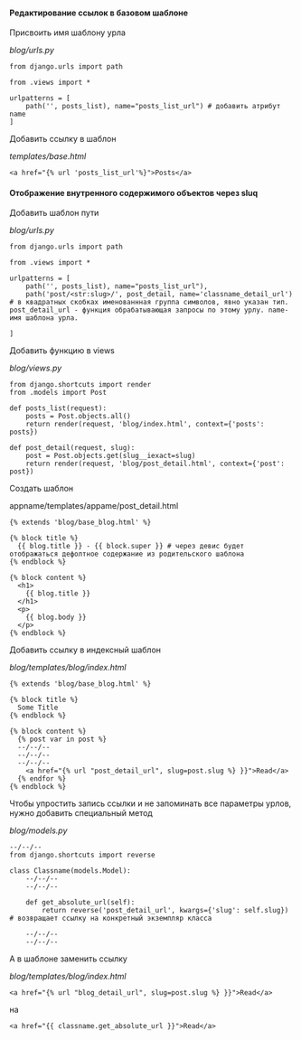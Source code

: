 #### Редактирование ссылок в базовом шаблоне

Присвоить имя шаблону урла

_blog/urls.py_
```
from django.urls import path

from .views import *

urlpatterns = [
    path('', posts_list), name="posts_list_url") # добавить атрибут name
]
```

Добавить ссылку в шаблон

_templates/base.html_
```
<a href="{% url 'posts_list_url'%}">Posts</a>
```

#### Отображение внутренного содержимого объектов через sluq

Добавить шаблон пути

_blog/urls.py_
```
from django.urls import path

from .views import *

urlpatterns = [
    path('', posts_list), name="posts_list_url"),
    path('post/<str:slug>/', post_detail, name='classname_detail_url') # в квадратных скобках именованнная группа символов, явно указан тип. post_detail_url - функция обрабатывающая запросы по этому урлу. name- имя шаблона урла.

]
```
Добавить функцию в views

_blog/views.py_

```
from django.shortcuts import render
from .models import Post

def posts_list(request):
    posts = Post.objects.all()
    return render(request, 'blog/index.html', context={'posts': posts})

def post_detail(request, slug):
    post = Post.objects.get(slug__iexact=slug)
    return render(request, 'blog/post_detail.html', context={'post': post})
```

Создать шаблон

appname/templates/appame/post_detail.html

```
{% extends 'blog/base_blog.html' %}

{% block title %}
  {{ blog.title }} - {{ block.super }} # через девис будет отображаться дефолтное содержание из родительского шаблона
{% endblock %}

{% block content %}
  <h1>
    {{ blog.title }}
  </h1>
  <p>
    {{ blog.body }}
  </p>
{% endblock %}
```
Добавить ссылку в индексный шаблон

_blog/templates/blog/index.html_

```
{% extends 'blog/base_blog.html' %}

{% block title %}
  Some Title
{% endblock %}

{% block content %}
  {% post var in post %}
  --/--/--
  --/--/--
  --/--/--
    <a href="{% url "post_detail_url", slug=post.slug %} }}">Read</a>
  {% endfor %}
{% endblock %}
```

Чтобы упростить запись ссылки и не запоминать все параметры урлов, нужно добавить специальный метод

_blog/models.py_
```
--/--/--
from django.shortcuts import reverse

class Classname(models.Model):
    --/--/--
    --/--/--

    def get_absolute_url(self):
        return reverse('post_detail_url', kwargs={'slug': self.slug}) # возвращает ссылку на конкретный экземпляр класса

    --/--/--
    --/--/--
```

А в шаблоне заменить ссылку

_blog/templates/blog/index.html_

```
<a href="{% url "blog_detail_url", slug=post.slug %} }}">Read</a>
```
на
```
<a href="{{ classname.get_absolute_url }}">Read</a>
```

